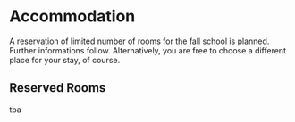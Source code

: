 # Accommodation
A reservation of limited number of rooms for the fall school is planned. Further informations follow. 
Alternatively, you are free to choose a different place for your stay, of course.

## Reserved Rooms 
tba
